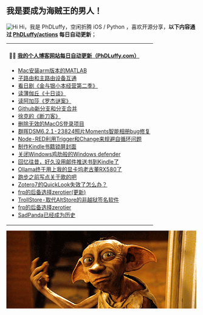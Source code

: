 ## 我是要成为海贼王的男人！

<img src='https://qpluspicture.oss-cn-beijing.aliyuncs.com/6LjjQA/Hi.gif' alt='Hi' width="24"/> Hi，我是 PhDLuffy，空闲折腾 iOS / Python ，喜欢开源分享，**以下内容通过 <a href="https://github.com/PhDLuffy/PhDLuffy/actions" target="_blank">PhDLuffy/actions</a> 每日自动更新**；

<table>
<td>

#### 🤹‍♀️ <a href="https://phdluffy.com/" target="_blank">我的个人博客网站每日自动更新（PhDLuffy.com）</a>

<!-- blog starts -->
* <a href='https://PhDLuffy.github.io/2025/07/22/mac-arm-matlab/' target='_blank'>Mac安装arm版本的MATLAB</a>
* <a href='https://PhDLuffy.github.io/2025/06/24/static-route-reverse/' target='_blank'>子路由和主路由设备互通</a>
* <a href='https://PhDLuffy.github.io/2025/05/02/Akinai-Seiden-Kin-to-Gin/' target='_blank'>看日剧《金与银小本经营第二季》</a>
* <a href='https://PhDLuffy.github.io/2025/04/28/Decameron-Boccaccio/' target='_blank'>读薄伽丘《十日谈》</a>
* <a href='https://PhDLuffy.github.io/2025/04/07/Agatha-The-Murder-of-Roger-Ackroyd/' target='_blank'>读阿加莎《罗杰谜案》</a>
* <a href='https://PhDLuffy.github.io/2025/04/03/github-branch-merge/' target='_blank'>Github新分支和分支合并</a>
* <a href='https://PhDLuffy.github.io/2025/04/03/Tsui-Hark-The-Blade/' target='_blank'>徐克的《断刀客》</a>
* <a href='https://PhDLuffy.github.io/2025/03/15/macos-login-items-background-tasks/' target='_blank'>删除无效的MacOS登录项目</a>
* <a href='https://PhDLuffy.github.io/2024/12/26/synology-dsm-moments-face/' target='_blank'>群晖DSM6.2.1-23824照片Moments智能相册bug修复</a>
* <a href='https://PhDLuffy.github.io/2024/12/22/home-assistant-node-red-trigger-change/' target='_blank'>Node-RED利用Trigger和Change来规避自循环问题</a>
* <a href='https://PhDLuffy.github.io/2024/11/02/kindle-calibre-bookcover-lockscreen/' target='_blank'>制作Kindle书籍锁屏封面</a>
* <a href='https://PhDLuffy.github.io/2024/09/06/windows-defender-Defender-Control/' target='_blank'>关闭Windows鸡肋般的Windows defender</a>
* <a href='https://PhDLuffy.github.io/2024/09/04/kindle-calibre-mail/' target='_blank'>回忆往昔，好久没用邮件推送书到Kindle了</a>
* <a href='https://PhDLuffy.github.io/2024/08/08/ollama-rx580-egpu-amd/' target='_blank'>Ollama终于用上我的显卡坞老古董RX580了</a>
* <a href='https://PhDLuffy.github.io/2024/08/05/neteasemusic-ncm-mp3-applemusic/' target='_blank'>跑步之前写点关于歌的吧</a>
* <a href='https://PhDLuffy.github.io/2024/06/12/zotero-quicklook-mac-actions-tags/' target='_blank'>Zotero7的QuickLook失效了怎么办？</a>
* <a href='https://PhDLuffy.github.io/2023/10/07/zerotier-planet-docker/' target='_blank'>frp的后备选择zerotier(更新)</a>
* <a href='https://PhDLuffy.github.io/2023/10/06/trollstore-ios-ipa/' target='_blank'>TrollStore-取代AltStore的非越狱签名软件</a>
* <a href='https://PhDLuffy.github.io/2023/08/13/zerotier-planet-docker/' target='_blank'>frp的后备选择zerotier</a>
* <a href='https://PhDLuffy.github.io/2023/08/02/ehentai-exhentai-sadpanda/' target='_blank'>SadPanda已经成为历史</a>
<!-- blog ends -->

</td>
</table>

![多比点赞手势](https://raw.githubusercontent.com/PhDLuffy/PicGo/master/img/多比.gif)